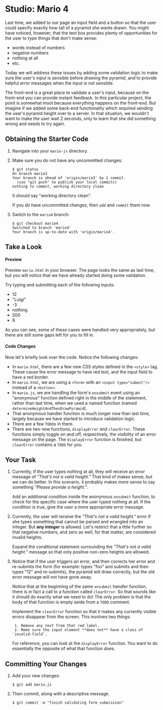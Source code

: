 # Studio: Mario 4

Last time, we added to our page an input field and a button so that the user could specify exactly how tall of a pyramid she wants drawn. You might have noticed, however, that the text box provides plenty of opportunities for the user to type things that don't make sense:

- words instead of numbers
- negative numbers
- nothing at all
- etc.

Today we will address these issues by adding some validation logic to make sure the user's input is sensible before drawing the pyramid, and to provide helpful error messages when the input is not sensible.

The front-end is a great place to validate a user's input, because on the front-end you can provide instant feedback. In this particular project, the point is somewhat moot because everything happens on the front-end. But imagine if we added some back-end functionality which required sending the user's pyramid height over to a server. In that situation, we wouldn't want to make the user wait 2 seconds, only to learn that she did something wrong and needs to try again.

## Obtaining the Starter Code

1. Navigate into your `mario-js` directory.

2. Make sure you do not have any uncommitted changes:

    ```nohighlight
    $ git status
    On branch mario3
    Your branch is ahead of 'origin/mario3' by 1 commit.
      (use "git push" to publish your local commits)
    nothing to commit, working directory clean
    ```
    It should say "working directory clean".

    If you *do* have uncommitted changes, then `add` and `commit` them now.

3. Switch to the `mario4` branch:

    ```nohighlight
    $ git checkout mario4
    Switched to branch 'mario4'
    Your branch is up-to-date with 'origin/mario4'.
    ```

## Take a Look

#### Preview

Preview `mario.html` in your browser. The page looks the same as last time, but you will notice that we have already started doing some validation.

Try typing and submitting each of the following inputs:

- 12
- "Luigi"
- -3
- nothing
- 500
- 8

As you can see, some of these cases were handled very appropriately, but there are still some gaps left for you to fill in.

#### Code Changes

Now let's briefly look over the code. Notice the following changes:

- In `mario.html`, there are a few new CSS styles defined in the `<style>` tag. These cause the error message to have red text, and the input field to have a red border.
- In `mario.html`, we are using a `<form>` with an `<input type="submit"/>` instead of a `<button>`.
- In `mario.js`, we are handling the form's `onsubmit` event using an "anonymous" function defined right in the middle of the statement, rather than last time, when we used a named function (named `determineHeightAndThenDrawPyramid`).
- That anonymous handler function is much longer now than last time, largely because we have started to introduce validation logic.
- There are a few `TODO`s in there.
- There are two new functions, `displayError` and `clearError`. These functions simply toggle on and off, respectively, the visibility of an error message on the page. The `displayError` function is finished, but `clearError` contains a `TODO` for you.

## Your Task

1. Currently, if the user types nothing at all, they will receive an error message of *"That's not a valid height."* That kind of makes sense, but we can do better. In this scenario, it probably makes more sense to say something *"Please provide a height."*.

    Add an additional condition inside the anonymous `onsubmit` function, to check for the specific case where the user typed nothing at all. If the condition is true, give the user a more appropriate error message.

2. Currently, the user will receive the *"That's not a valid height."* error if she types something that cannot be parsed and wrangled into an integer. But **any integer** is allowed. Let's restrict that a little further so that negative numbers, and zero as well, for that matter, are considered invalid heights.

    Expand the conditional statement surrounding the *"That's not a valid height."* message so that only positive non-zero heights are allowed.

3. Notice that if the user triggers an error, and then corrects her error and re-submits the form (for example: types "foo" and submits and then types "12" and re-submits), the pyramid will draw correctly, but the old error message will not have gone away.

    Notice that at the beginning of the same `onsubmit` handler function, there is in fact a call to a function called `clearError`. So that sounds like it should do exactly what we need to do! The only problem is that the body of that function is empty aside from a `TODO` comment.

    Implement the `clearError` function so that it makes any currently visible errors disappear from the screen. This involves two things:

        1. Remove any text from that red label.
        2. Make sure the input element **does not** have a class of `invalid-field`.

    For reference, you can look at the `displayError` function. You want to do essentially the opposite of what that function does.

## Committing Your Changes

1. Add your new changes:

    ```nohighlight
    $ git add mario.js
    ```

2. Then commit, along with a descriptive message.

    ```nohighlight
    $ git commit -m "finish validating form submission"
    ```
